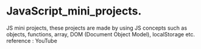 # JavaScript_mini_projects.
JS mini projects,
these projects are made by using JS concepts such as objects, functions, array, DOM (Document Object Model), localStorage etc.
reference : YouTube
